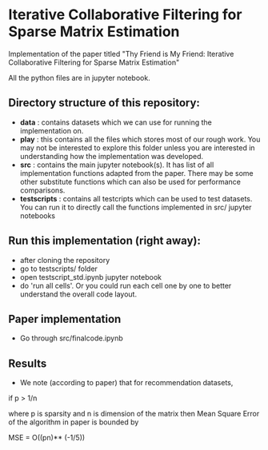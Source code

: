 # Iterative Collaborative Filtering for Sparse Matrix Estimation
Implementation of the paper titled "Thy Friend is My Friend: Iterative Collaborative Filtering for Sparse Matrix Estimation"

All the python files are in jupyter notebook.

## Directory structure of this repository:
- **data** : contains datasets which we can use for running the implementation on.
- **play** : this contains all the files which stores most of our rough work. You may not be interested to explore this folder unless you are interested in understanding how the implementation was developed.
- **src** : contains the main jupyter notebook(s). It has list of all implementation functions adapted from the paper. There may be some other substitute functions which can also be used for performance comparisons.
- **testscripts** : contains all testcripts which can be used to test datasets. You can run it to directly call the functions implemented in src/ jupyter notebooks

## Run this implementation (right away):
- after cloning the repository
- go to testscripts/ folder
- open testscript_std.ipynb jupyter notebook
- do 'run all cells'.
Or you could run each cell one by one to better understand the overall
code layout.

## Paper implementation
- Go through src/finalcode.ipynb

## Results
- We note (according to paper) that for recommendation datasets,

if p > 1/n

where p is sparsity and n is dimension of the matrix
then Mean Square Error of the algorithm in paper is bounded by

MSE = O((pn)** (-1/5))
